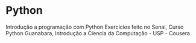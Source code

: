 # Python
Introdução a programação com Python
Exercicios feito no Senai, Curso Python Guanabara, Introdução a Ciencia da Computação - USP - Cousera 
